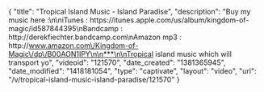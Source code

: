 {
    "title": "Tropical Island Music - Island Paradise",
    "description": "Buy my music here :\n\niTunes : https:\/\/itunes.apple.com\/us\/album\/kingdom-of-magic\/id587844395\nBandcamp : http:\/\/derekfiechter.bandcamp.com\nAmazon mp3 : http:\/\/www.amazon.com\/Kingdom-of-Magic\/dp\/B00AON1IPY\n\n***\n\nTropical island music which will transport yo",
    "videoid": "121570",
    "date_created": "1381365945",
    "date_modified": "1418181054",
    "type": "captivate",
    "layout": "video",
    "url": "\/v\/tropical-island-music-island-paradise\/121570"
}